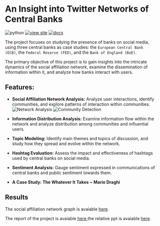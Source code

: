 # An Insight into Twitter Networks of Central Banks  

![python](https://img.shields.io/badge/python-3.9-green?style=flat)
[![view site](https://img.shields.io/badge/view%20site-graph-blue?style=flat&link=https://andreramolivaz.github.io/CT0540-graph/)](https://andreramolivaz.github.io/Social_Network_Analysis/)
[![docs](https://img.shields.io/badge/docs-paper-blue?style=flat&link=https://andreramolivaz.github.io/CT0540-graph/)](https://github.com/andreramolivaz/ecb_boe_fed-social_network_analysis/blob/main/report/article_3.pdf)

The project focuses on studying the presence of banks on social media, using three central banks as case studies: the `European Central Bank (ECB)`, the `Federal Reserve (FED)`, and the `Bank of England (BoE)`.

The primary objective of this project is to gain insights into the intricate dynamics of the social affiliation network, examine the dissemination of information within it, and analyze how banks interact with users.

## Features:

- **Social Affiliation Network Analysis:** Analyze user interactions, identify communities, and explore patterns of interaction within communities.
  ![Network Analysis](https://raw.githubusercontent.com/andreramolivaz/Social_Network_Analysis/main/gephi/output/Schermata%202023-06-21%20alle%2009.48.33.png)
  ![Community Detection](https://raw.githubusercontent.com/andreramolivaz/Social_Network_Analysis/main/gephi/output/Schermata%202023-06-21%20alle%2009.48.23.png)

- **Information Distribution Analysis:** Examine information flow within the network and analyze distribution among communities and influential users. 
- **Topic Modeling:** Identify main themes and topics of discussion, and study how they spread and evolve within the network. 

- **Hashtag Evaluation:** Assess the impact and effectiveness of hashtags used by central banks on social media. 

- **Sentiment Analysis:** Gauge sentiment expressed in communications of central banks and public sentiment towards them. 

- **A Case Study: The Whatever It Takes ~ Mario Draghi**



## Results

The social affiliation network graph is avaiable [here](https://andreramolivaz.github.io/Social_Network_Analysis/).

The report of the project is avaiable [here](https://github.com/andreramolivaz/ecb_boe_fed-social_network_analysis/blob/main/report/article_3.pdf),the relative ppt is avaiable [here](https://github.com/andreramolivaz/ecb_boe_fed-social_network_analysis/blob/main/report/SNA.pdf).


